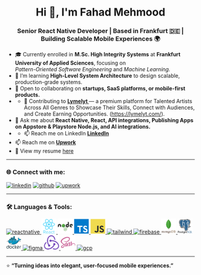 <h1 align="center">Hi 👋, I'm Fahad Mehmood</h1>
<h3 align="center">Senior React Native Developer | Based in Frankfurt 🇩🇪 | Building Scalable Mobile Experiences 🌍</h3>

- 🎓 Currently enrolled in **M.Sc. High Integrity Systems** at **Frankfurt University of Applied Sciences**, focusing on  
  _Pattern-Oriented Software Engineering_ and _Machine Learning._  
- 🌱 I’m learning **High-Level System Architecture** to design scalable, production-grade systems.  
- 👯 Open to collaborating on **startups, SaaS platforms, or mobile-first products.**
- - 🚀 Contributing to **[Lymelyt ](https://lymelyt.com/)** — a premium platform  for Talented Artists Across All Genres to Showcase Their Skills, Connect with Audiences, and Create Earning Opportunities. (https://lymelyt.com/).  
- 💬 Ask me about **React Native, React, API integrations, Publishing Apps on Appstore & Playstore Node.js, and AI integrations.**
- - 📫 Reach me on LinkedIn  **[LinkedIn](https://www.linkedin.com/in/fahaddev0072/)**  
- 📫 Reach me on **[Upwork](https://www.upwork.com/freelancers/~0153e820cd3b4dc9f7)**  
- 📄 View my resume [here]([https://drive.google.com/file/d/1olUp6swy1fT5pXZWuJtOGwIxMpT0IOv0/view?usp=sharing](https://drive.google.com/file/d/1xZNvVuJNVt0W-6-N-Nx_HxpYnvwObhmh/view?usp=sharing))

---

<h3 align="left">🌐 Connect with me:</h3>
<p align="left">
<a href="https://www.linkedin.com/in/fahadmehmooddev/" target="_blank"><img src="https://cdn.jsdelivr.net/gh/devicons/devicon/icons/linkedin/linkedin-original.svg" alt="linkedin" width="40" height="40"/></a>
<a href="https://github.com/cjcole8" target="_blank"><img src="https://cdn.jsdelivr.net/gh/devicons/devicon/icons/github/github-original.svg" alt="github" width="40" height="40"/></a>
<a href="https://www.upwork.com/freelancers/~0153e820cd3b4dc9f7" target="_blank"><img src="https://cdn.worldvectorlogo.com/logos/upwork.svg" alt="upwork" width="40" height="40"/></a>
</p>

---

<h3 align="left">🛠️ Languages & Tools:</h3>
<p align="left">
<a href="https://reactnative.dev/" target="_blank" rel="noreferrer"> <img src="https://reactnative.dev/img/header_logo.svg" alt="reactnative" width="40" height="40"/> </a> 
<a href="https://reactjs.org/" target="_blank" rel="noreferrer"> <img src="https://raw.githubusercontent.com/devicons/devicon/master/icons/react/react-original-wordmark.svg" alt="react" width="40" height="40"/> </a> 
<a href="https://nodejs.org" target="_blank" rel="noreferrer"> <img src="https://raw.githubusercontent.com/devicons/devicon/master/icons/nodejs/nodejs-original-wordmark.svg" alt="nodejs" width="40" height="40"/> </a>
<a href="https://www.typescriptlang.org/" target="_blank" rel="noreferrer"> <img src="https://raw.githubusercontent.com/devicons/devicon/master/icons/typescript/typescript-original.svg" alt="typescript" width="40" height="40"/> </a> 
<a href="https://developer.mozilla.org/en-US/docs/Web/JavaScript" target="_blank" rel="noreferrer"> <img src="https://raw.githubusercontent.com/devicons/devicon/master/icons/javascript/javascript-original.svg" alt="javascript" width="40" height="40"/> </a>
<a href="https://tailwindcss.com/" target="_blank" rel="noreferrer"> <img src="https://www.vectorlogo.zone/logos/tailwindcss/tailwindcss-icon.svg" alt="tailwind" width="40" height="40"/> </a>
<a href="https://firebase.google.com/" target="_blank" rel="noreferrer"> <img src="https://www.vectorlogo.zone/logos/firebase/firebase-icon.svg" alt="firebase" width="40" height="40"/> </a>
<a href="https://www.mongodb.com/" target="_blank" rel="noreferrer"> <img src="https://raw.githubusercontent.com/devicons/devicon/master/icons/mongodb/mongodb-original-wordmark.svg" alt="mongodb" width="40" height="40"/> </a> 
<a href="https://www.postgresql.org" target="_blank" rel="noreferrer"> <img src="https://raw.githubusercontent.com/devicons/devicon/master/icons/postgresql/postgresql-original-wordmark.svg" alt="postgresql" width="40" height="40"/> </a> 
<a href="https://www.docker.com/" target="_blank" rel="noreferrer"> <img src="https://raw.githubusercontent.com/devicons/devicon/master/icons/docker/docker-original-wordmark.svg" alt="docker" width="40" height="40"/> </a>
<a href="https://www.figma.com/" target="_blank" rel="noreferrer"> <img src="https://www.vectorlogo.zone/logos/figma/figma-icon.svg" alt="figma" width="40" height="40"/> </a> 
<a href="https://redux.js.org" target="_blank" rel="noreferrer"> <img src="https://raw.githubusercontent.com/devicons/devicon/master/icons/redux/redux-original.svg" alt="redux" width="40" height="40"/> </a>
<a href="https://sass-lang.com" target="_blank" rel="noreferrer"> <img src="https://raw.githubusercontent.com/devicons/devicon/master/icons/sass/sass-original.svg" alt="sass" width="40" height="40"/> </a>
<a href="https://cloud.google.com" target="_blank" rel="noreferrer"> <img src="https://www.vectorlogo.zone/logos/google_cloud/google_cloud-icon.svg" alt="gcp" width="40" height="40"/> </a>
</p>

---

⭐ **“Turning ideas into elegant, user-focused mobile experiences.”**
